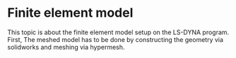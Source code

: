 # Finite element model

This topic is about the finite element model setup on the LS-DYNA program.
First, The meshed model has to be done by constructing the geometry via solidworks and meshing via hypermesh.
